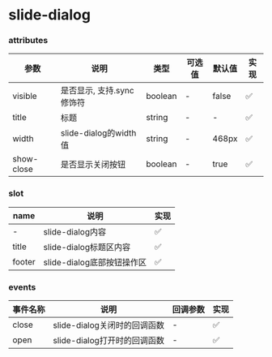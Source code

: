 # slide-dialog

### attributes
| 参数      | 说明          | 类型      | 可选值                           | 默认值  | 实现 |
|---------- |-------------- |---------- |--------------------------------  |-------- |-------- |
| visible | 是否显示, 支持.sync修饰符 | boolean | - | false | ✅ |
| title | 标题 | string | - | - | ✅ |
| width | slide-dialog的width值 | string | - | 468px | ✅ |
| show-close | 是否显示关闭按钮 | boolean | - | true | ✅ |

### slot
| name | 说明 | 实现 |
|---------|--------|--------|
| - | slide-dialog内容 | ✅ |
| title | slide-dialog标题区内容 | ✅ |
| footer | slide-dialog底部按钮操作区 | ✅ |


### events
| 事件名称 | 说明 | 回调参数 | 实现 |
|---------|--------|---------|-------- |
| close | slide-dialog关闭时的回调函数 | - | ✅ |
| open | slide-dialog打开时的回调函数 | - | ✅ |
